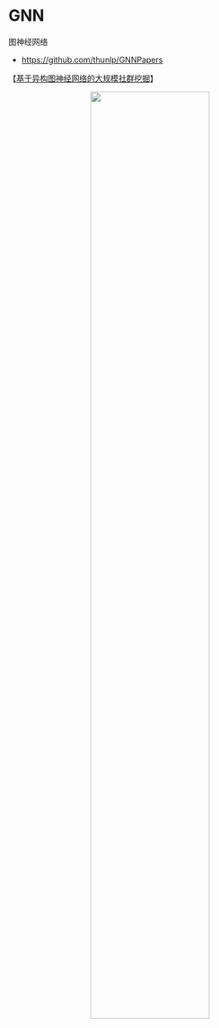 # GNN
图神经网络
- https://github.com/thunlp/GNNPapers


【[基于异构图神经网络的大规模社群挖掘](https://talent.alibaba.com/campus-project/830?spm=a1z9iw.13825115.0.0.631e3ae77KVyNn)】
<div align='center'>
  <img src='https://user-images.githubusercontent.com/49342265/147356105-a4086413-4e53-4820-8bfc-039b73df5dcd.png' width="65%">
</div>
